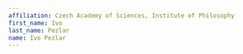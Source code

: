 ```yaml
---
affiliation: Czech Academy of Sciences, Institute of Philosophy
first_name: Ivo
last_name: Pezlar
name: Ivo Pezlar
---
```

